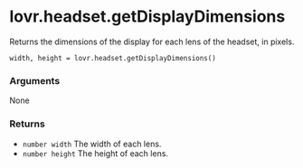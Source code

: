 <!--
category: reference
-->

lovr.headset.getDisplayDimensions
===

Returns the dimensions of the display for each lens of the headset, in pixels.

    width, height = lovr.headset.getDisplayDimensions()

### Arguments

None

### Returns

- `number width` The width of each lens.
- `number height` The height of each lens.
